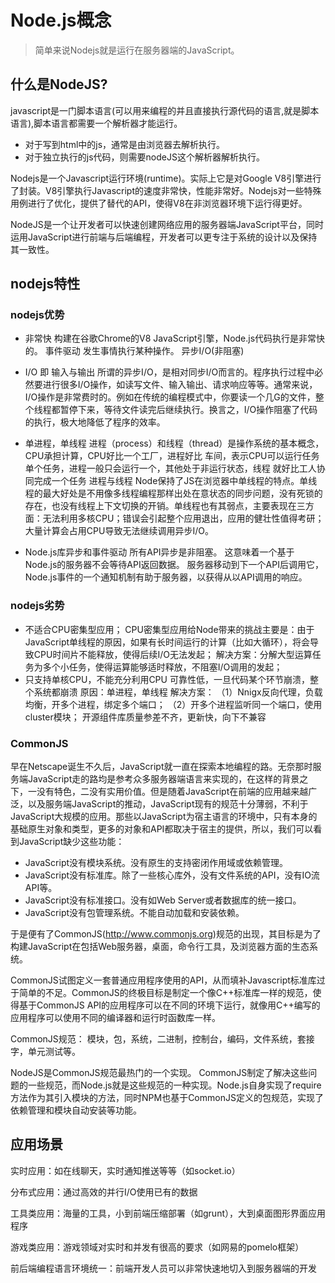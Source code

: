 # Node.js概念
> 简单来说Nodejs就是运行在服务器端的JavaScript。

## 什么是NodeJS?
javascript是一门脚本语言(可以用来编程的并且直接执行源代码的语言,就是脚本语言),脚本语言都需要一个解析器才能运行。

- 对于写到html中的js，通常是由浏览器去解析执行。
- 对于独立执行的js代码，则需要nodeJS这个解析器解析执行。

Nodejs是一个Javascript运行环境(runtime)。实际上它是对Google V8引擎进行了封装。V8引擎执行Javascript的速度非常快，性能非常好。Nodejs对一些特殊用例进行了优化，提供了替代的API，使得V8在非浏览器环境下运行得更好。

NodeJS是一个让开发者可以快速创建网络应用的服务器端JavaScript平台，同时运用JavaScript进行前端与后端编程，开发者可以更专注于系统的设计以及保持其一致性。

## nodejs特性
### nodejs优势

- 非常快 构建在谷歌Chrome的V8 JavaScript引擎，Node.js代码执行是非常快的。
事件驱动 发生事情执行某种操作。
异步I/O(非阻塞)

- I/O 即 输入与输出
所谓的异步I/O，是相对同步I/O而言的。程序执行过程中必然要进行很多I/O操作，如读写文件、输入输出、请求响应等等。通常来说，I/O操作是非常费时的。例如在传统的编程模式中，你要读一个几G的文件，整个线程都暂停下来，等待文件读完后继续执行。换言之，I/O操作阻塞了代码的执行，极大地降低了程序的效率。

- 单进程，单线程
进程（process）和线程（thread）是操作系统的基本概念，CPU承担计算，CPU好比一个工厂，进程好比 车间，表示CPU可以运行任务单个任务，进程一般只会运行一个，其他处于非运行状态，线程 就好比工人协同完成一个任务 进程与线程
Node保持了JS在浏览器中单线程的特点。单线程的最大好处是不用像多线程编程那样出处在意状态的同步问题，没有死锁的存在，也没有线程上下文切换的开销。单线程也有其弱点，主要表现在三方面：无法利用多核CPU；错误会引起整个应用退出，应用的健壮性值得考研；大量计算会占用CPU导致无法继续调用异步I/O。

- Node.js库异步和事件驱动 所有API异步是非阻塞。 这意味着一个基于Node.js的服务器不会等待API返回数据。 服务器移动到下一个API后调用它，Node.js事件的一个通知机制有助于服务器，以获得从以API调用的响应。

### nodejs劣势

- 不适合CPU密集型应用； CPU密集型应用给Node带来的挑战主要是：由于JavaScript单线程的原因，如果有长时间运行的计算（比如大循环），将会导致CPU时间片不能释放，使得后续I/O无法发起；
解决方案：分解大型运算任务为多个小任务，使得运算能够适时释放，不阻塞I/O调用的发起；
- 只支持单核CPU，不能充分利用CPU
可靠性低，一旦代码某个环节崩溃，整个系统都崩溃 原因：单进程，单线程
解决方案：
（1）Nnigx反向代理，负载均衡，开多个进程，绑定多个端口； 
（2）开多个进程监听同一个端口，使用cluster模块；
开源组件库质量参差不齐，更新快，向下不兼容


### CommonJS

早在Netscape诞生不久后，JavaScript就一直在探索本地编程的路。无奈那时服务端JavaScript走的路均是参考众多服务器端语言来实现的，在这样的背景之下，一没有特色，二没有实用价值。但是随着JavaScript在前端的应用越来越广泛，以及服务端JavaScript的推动，JavaScript现有的规范十分薄弱，不利于JavaScript大规模的应用。那些以JavaScript为宿主语言的环境中，只有本身的基础原生对象和类型，更多的对象和API都取决于宿主的提供，所以，我们可以看到JavaScript缺少这些功能：

- JavaScript没有模块系统。没有原生的支持密闭作用域或依赖管理。
- JavaScript没有标准库。除了一些核心库外，没有文件系统的API，没有IO流API等。
- JavaScript没有标准接口。没有如Web Server或者数据库的统一接口。
- JavaScript没有包管理系统。不能自动加载和安装依赖。


于是便有了CommonJS(http://www.commonjs.org)规范的出现，其目标是为了构建JavaScript在包括Web服务器，桌面，命令行工具，及浏览器方面的生态系统。

CommonJS试图定义一套普通应用程序使用的API，从而填补Javascript标准库过于简单的不足。CommonJS的终极目标是制定一个像C++标准库一样的规范，使得基于CommonJS API的应用程序可以在不同的环境下运行，就像用C++编写的应用程序可以使用不同的编译器和运行时函数库一样。

CommonJS规范： 模块，包，系统，二进制，控制台，编码，文件系统，套接字，单元测试等。

NodeJS是CommonJS规范最热门的一个实现。
CommonJS制定了解决这些问题的一些规范，而Node.js就是这些规范的一种实现。Node.js自身实现了require方法作为其引入模块的方法，同时NPM也基于CommonJS定义的包规范，实现了依赖管理和模块自动安装等功能。


## 应用场景

实时应用：如在线聊天，实时通知推送等等（如socket.io）

分布式应用：通过高效的并行I/O使用已有的数据

工具类应用：海量的工具，小到前端压缩部署（如grunt），大到桌面图形界面应用程序

游戏类应用：游戏领域对实时和并发有很高的要求（如网易的pomelo框架）

前后端编程语言环境统一：前端开发人员可以非常快速地切入到服务器端的开发